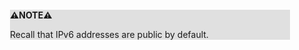 <div style="margin:2em; background-color: #e0e0e0;">

<strong>⚠️NOTE️️️⚠️</strong>

Recall that IPv6 addresses are public by default.
</div>

